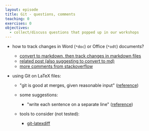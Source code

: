 ```yaml
---
layout: episode
title: Git - questions, comments
teaching: 0
exercises: 0
objectives:
  - collect/discuss questions that popped up in our workshops
---
```


* how to track changes in Word (`*doc`) or Office (`*odt`) documents?

	* [convert to markdown, then track changes in markdown files](https://github.com/vigente/gerardus/wiki/Integrate-git-diffs-with-word-docx-files)
	* [related post (also suggesting to convert to md)](http://blog.martinfenner.org/2014/08/25/using-microsoft-word-with-git/)
	* [more comments from stackoverflow](https://stackoverflow.com/questions/22439517/view-docx-file-on-github-and-use-git-diff-on-docx-file-format/32712206)
 

* using Git on LaTeX files:
	* "git is good at merges, given reasonable input" ([reference](https://tex.stackexchange.com/questions/441944/how-well-does-git-handle-merges))

    * some suggestions:
		* "write each sentence on a separate line" ([reference](https://stackoverflow.com/questions/6188780/git-latex-workflow))


    * tools to consider (not tested):
		* [git-latexdiff](https://github.com/redreamality/git-latexdiff)


